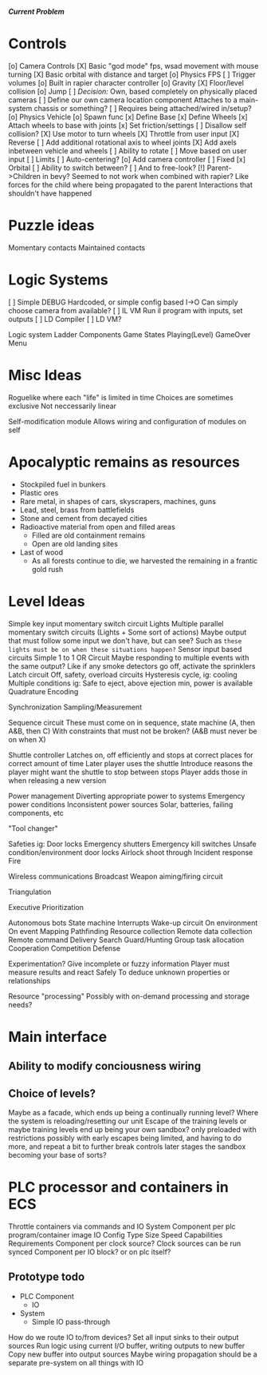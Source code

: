 ***Current Problem***


# Controls
[o] Camera Controls
  [X] Basic "god mode" fps, wsad movement with mouse turning
  [X] Basic orbital with distance and target
[o] Physics FPS
  [ ] Trigger volumes
  [o] Built in rapier character controller
    [o] Gravity
    [X] Floor/level collision
    [o] Jump
  [ ] *Decision:* Own, based completely on physically placed cameras
    [ ] Define our own camera location component
        Attaches to a main-system chassis or something?
    [ ] Requires being attached/wired in/setup?
[o] Physics Vehicle
  [o] Spawn func
    [x] Define Base
    [x] Define Wheels
    [x] Attach wheels to base with joints
    [x] Set friction/settings
    [ ] Disallow self collision?
  [X] Use motor to turn wheels
    [X] Throttle from user input
    [X] Reverse
  [ ] Add additional rotational axis to wheel joints
    [X] Add axels inbetween vehicle and wheels
    [ ] Ability to rotate
    [ ] Move based on user input
    [ ] Limits
    [ ] Auto-centering?
  [o] Add camera controller
    [ ] Fixed
    [x] Orbital
    [ ] Ability to switch between?
      [ ] And to free-look?
  [!] Parent->Children in bevy?
    Seemed to not work when combined with rapier?
      Like forces for the child where being propagated to the parent
      Interactions that shouldn't have happened



# Puzzle ideas
Momentary contacts
Maintained contacts


# Logic Systems
  [ ] Simple DEBUG
    Hardcoded, or simple config based I->O
      Can simply choose camera from available?
  [ ] IL VM
    Run il program with inputs, set outputs
  [ ] LD Compiler
  [ ] LD VM?

Logic system
  Ladder
  Components
Game States
  Playing(Level)
  GameOver
  Menu


# Misc Ideas

Roguelike where each "life" is limited in time
  Choices are sometimes exclusive
  Not neccessarily linear


Self-modification module
  Allows wiring and configuration of modules on self


# Apocalyptic remains as resources
- Stockpiled fuel in bunkers
- Plastic ores
- Rare metal, in shapes of cars, skyscrapers, machines, guns
- Lead, steel, brass from battlefields
- Stone and cement from decayed cities
- Radioactive material from open and filled areas
  - Filled are old containment remains
  - Open are old landing sites
- Last of wood
  - As all forests continue to die, we harvested the remaining in a frantic gold rush


# Level Ideas
Simple key input momentary switch circuit
  Lights
Multiple parallel momentary switch circuits
  (Lights + Some sort of actions)
  Maybe output that must follow some input we don't have, but can see?
    Such as `these lights must be on when these situations happen?`
Sensor input based circuits
  Simple 1 to 1
OR Circuit
  Maybe responding to multiple events with the same output?
    Like if any smoke detectors go off, activate the sprinklers
Latch circuit
Off, safety, overload circuits
Hysteresis cycle, ig: cooling
Multiple conditions
  ig: Safe to eject, above ejection min, power is available
Quadrature Encoding

Synchronization
Sampling/Measurement

Sequence circuit
  These must come on in sequence, state machine (A, then A&B, then C)
    With constraints that must not be broken? (A&B must never be on when X)

Shuttle controller
  Latches on, off efficiently and stops at correct places for correct amount of time
  Later player uses the shuttle
    Introduce reasons the player might want the shuttle to stop between stops
      Player adds those in when releasing a new version

Power management
  Diverting appropriate power to systems
  Emergency power conditions
  Inconsistent power sources
    Solar, batteries, failing components, etc

"Tool changer"

Safeties ig:
  Door locks
  Emergency shutters
  Emergency kill switches
  Unsafe condition/environment door locks
  Airlock shoot through
  Incident response
    Fire


Wireless communications
  Broadcast
Weapon aiming/firing circuit

Triangulation

Executive Prioritization

Autonomous bots
  State machine
  Interrupts
  Wake-up circuit
    On environment
    On event
  Mapping
  Pathfinding
  Resource collection
  Remote data collection
  Remote command
  Delivery
  Search
  Guard/Hunting
  Group task allocation
  Cooperation
  Competition
  Defense

Experimentation?
  Give incomplete or fuzzy information
  Player must measure results and react
    Safely
    To deduce unknown properties or relationships

Resource "processing"
  Possibly with on-demand processing and storage needs?

# Main interface
## Ability to modify conciousness wiring
## Choice of levels?
Maybe as a facade, which ends up being a continually running level?
Where the system is reloading/resetting our unit
Escape of the training levels
  or maybe training levels end up being your own sandbox? only preloaded with restrictions
  possibly with early escapes being limited, and having to do more, and repeat a bit to further break controls
  later stages the sandbox becoming your base of sorts?


# PLC processor and containers in ECS
Throttle containers via commands and IO
System
  Component per plc
    program/container image
    IO
    Config
      Type
      Size
      Speed
      Capabilities
      Requirements
  Component per clock source?
    Clock sources can be run synced
  Component per IO block?
    or on plc itself?

## Prototype todo
- PLC Component
  - IO
- System
  - Simple IO pass-through

How do we route IO to/from devices?
  Set all input sinks to their output sources
  Run logic using current I/O buffer, writing outputs to new buffer
  Copy new buffer into output sources
Maybe wiring propagation should be a separate pre-system on all things with IO
